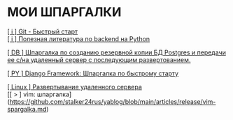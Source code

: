 # МОИ ШПАРГАЛКИ

[[ i ] Git - Быстрый старт](https://github.com/stalker24rus/yablog/blob/main/articles/release/i-git.md)  
[[ i ] Полезная литература по backend на Python](https://github.com/stalker24rus/yablog/blob/main/articles/release/i-py-poleznaya-literatura-backend.md)

[[ DB ] Шпаргалка по созданию резервной копии БД Postgres и передачи ее с/на удаленный сервер с последующим развертованием.](https://github.com/stalker24rus/yablog/blob/main/articles/release/pg-sozdanie-bekapa-i-perenos-postgres-shpargalka.md)  

[[ PY ] Django Framework: Шпаргалка по быстрому старту](https://github.com/stalker24rus/yablog/blob/main/articles/release/py-django-shpargalka-po-bystromu-startu.md) 

[[ Linux ] Развертывание удаленного сервера](https://github.com/stalker24rus/yablog/blob/main/articles/release/sozdanie-i-nastoservera.md)  
[[ > ] vim: шпаргалка] (https://github.com/stalker24rus/yablog/blob/main/articles/release/vim-spargalka.md)  
